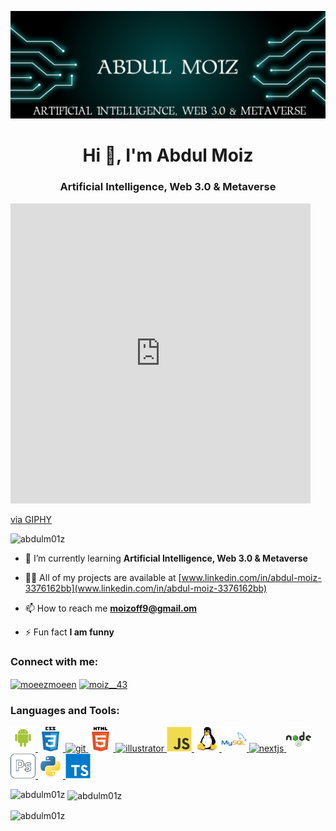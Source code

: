 ![logo](https://github.com/Abdulm01z/Abdulm01z/blob/main/cover.png)



<html>
  <head>
  </head>
<audio autoplay loop>
  <source src="https://github.com/Abdulm01z/Abdulm01z/blob/main/bgmusic.mp3" type="audio/mp3">
</audio>
</body>
</html>




<h1 align="center">Hi 👋, I'm Abdul Moiz</h1>
<h3 align="center">Artificial Intelligence, Web 3.0 & Metaverse</h3>

<iframe src="https://giphy.com/embed/GFLB1pCmhgvIDSJTvp" width="480" height="480" style="" frameBorder="0" class="giphy-embed" allowFullScreen></iframe><p><a href="https://giphy.com/gifs/code-matrix-hacker-GFLB1pCmhgvIDSJTvp">via GIPHY</a></p>

<p align="left"> <img src="https://komarev.com/ghpvc/?username=abdulm01z&label=Profile%20views&color=0e75b6&style=flat" alt="abdulm01z" /> </p>

- 🌱 I’m currently learning **Artificial Intelligence, Web 3.0 & Metaverse**

- 👨‍💻 All of my projects are available at [www.linkedin.com/in/abdul-moiz-3376162bb](www.linkedin.com/in/abdul-moiz-3376162bb)

- 📫 How to reach me **moizoff9@gmail.om**

- ⚡ Fun fact **I am funny**

<h3 align="left">Connect with me:</h3>
<p align="left">
<a href="https://fb.com/moeezmoeen" target="blank"><img align="center" src="https://raw.githubusercontent.com/rahuldkjain/github-profile-readme-generator/master/src/images/icons/Social/facebook.svg" alt="moeezmoeen" height="30" width="40" /></a>
<a href="https://instagram.com/moiz__43" target="blank"><img align="center" src="https://raw.githubusercontent.com/rahuldkjain/github-profile-readme-generator/master/src/images/icons/Social/instagram.svg" alt="moiz__43" height="30" width="40" /></a>
</p>

<h3 align="left">Languages and Tools:</h3>
<p align="left"> <a href="https://developer.android.com" target="_blank" rel="noreferrer"> <img src="https://raw.githubusercontent.com/devicons/devicon/master/icons/android/android-original-wordmark.svg" alt="android" width="40" height="40"/> </a> <a href="https://www.w3schools.com/css/" target="_blank" rel="noreferrer"> <img src="https://raw.githubusercontent.com/devicons/devicon/master/icons/css3/css3-original-wordmark.svg" alt="css3" width="40" height="40"/> </a> <a href="https://git-scm.com/" target="_blank" rel="noreferrer"> <img src="https://www.vectorlogo.zone/logos/git-scm/git-scm-icon.svg" alt="git" width="40" height="40"/> </a> <a href="https://www.w3.org/html/" target="_blank" rel="noreferrer"> <img src="https://raw.githubusercontent.com/devicons/devicon/master/icons/html5/html5-original-wordmark.svg" alt="html5" width="40" height="40"/> </a> <a href="https://www.adobe.com/in/products/illustrator.html" target="_blank" rel="noreferrer"> <img src="https://www.vectorlogo.zone/logos/adobe_illustrator/adobe_illustrator-icon.svg" alt="illustrator" width="40" height="40"/> </a> <a href="https://developer.mozilla.org/en-US/docs/Web/JavaScript" target="_blank" rel="noreferrer"> <img src="https://raw.githubusercontent.com/devicons/devicon/master/icons/javascript/javascript-original.svg" alt="javascript" width="40" height="40"/> </a> <a href="https://www.linux.org/" target="_blank" rel="noreferrer"> <img src="https://raw.githubusercontent.com/devicons/devicon/master/icons/linux/linux-original.svg" alt="linux" width="40" height="40"/> </a> <a href="https://www.mysql.com/" target="_blank" rel="noreferrer"> <img src="https://raw.githubusercontent.com/devicons/devicon/master/icons/mysql/mysql-original-wordmark.svg" alt="mysql" width="40" height="40"/> </a> <a href="https://nextjs.org/" target="_blank" rel="noreferrer"> <img src="https://cdn.worldvectorlogo.com/logos/nextjs-2.svg" alt="nextjs" width="40" height="40"/> </a> <a href="https://nodejs.org" target="_blank" rel="noreferrer"> <img src="https://raw.githubusercontent.com/devicons/devicon/master/icons/nodejs/nodejs-original-wordmark.svg" alt="nodejs" width="40" height="40"/> </a> <a href="https://www.photoshop.com/en" target="_blank" rel="noreferrer"> <img src="https://raw.githubusercontent.com/devicons/devicon/master/icons/photoshop/photoshop-line.svg" alt="photoshop" width="40" height="40"/> </a> <a href="https://www.python.org" target="_blank" rel="noreferrer"> <img src="https://raw.githubusercontent.com/devicons/devicon/master/icons/python/python-original.svg" alt="python" width="40" height="40"/> </a> <a href="https://www.typescriptlang.org/" target="_blank" rel="noreferrer"> <img src="https://raw.githubusercontent.com/devicons/devicon/master/icons/typescript/typescript-original.svg" alt="typescript" width="40" height="40"/> </a> </p>

<p><img align="left" src="https://github-readme-stats.vercel.app/api/top-langs?username=abdulm01z&show_icons=true&locale=en&layout=compact" alt="abdulm01z" /></p>

<p>&nbsp;<img align="center" src="https://github-readme-stats.vercel.app/api?username=abdulm01z&show_icons=true&locale=en" alt="abdulm01z" /></p>

<p><img align="center" src="https://github-readme-streak-stats.herokuapp.com/?user=abdulm01z&" alt="abdulm01z" /></p>
